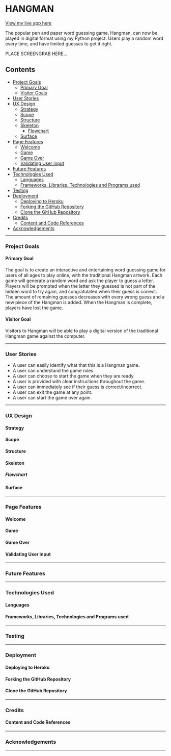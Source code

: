 # HANGMAN
[View my live app here](https://)

The popular pen and paper word guessing game, Hangman, can now be played in digital format using my Python project. Users play a random word every time, and have limited guesses to get it right.

PLACE SCREENGRAB HERE…

## Contents
* [Project Goals](#project-goals)
  * [Primary Goal](#primary-goal)
  * [Visitor Goals](#visitor-goal)
* [User Stories](#user-stories)
* [UX Design](#ux-design)
  * [Strategy](#strategy)
  *	[Scope](#scope)
  * [Structure](#structure)
  * [Skeleton](#skeleton)
    * [Flowchart](#flowchart)
  * [Surface](#surface)
* [Page Features](#page-features)
  * [Welcome](#welcome)
  * [Game](#game)
  * [Game Over](#game-over)
  * [Validating User input](#validating-user-input)
* [Future Features](#future-features)
* [Technologies Used](#technologies-used)
  * [Languages](#languages)
  * [Frameworks, Libraries, Technologies and Programs used](#frameworks-libraries-technologies-and-programs-used)
* [Testing](#testing)
* [Deployment](#deployment)
  * [Deploying to Heroku](#Deploying-to-heroku)
  * [Forking the GitHub Repository](#forking-the-github-repository)
  * [Clone the GitHub Repository](#clone-the-github-repository)
* [Credits](#credits)
  * [Content and Code References](#content-and-code-references)
* [Acknowledgements](#acknowledgements)  
         
 
___

### Project Goals

#### Primary Goal

The goal is to create an interactive and entertaining word guessing game for users of all ages to play online, with the traditional Hangman artwork. Each game will generate a random word and ask the player to guess a letter. Players will be prompted when the letter they guessed is not part of the hidden word to try again, and congratulated when their guess is correct. The amount of remaining guesses decreases with every wrong guess and a new piece of the Hangman is added. When the Hangman is complete, players have lost the game. 

#### Visitor Goal

Visitors to Hangman will be able to play a digital version of the traditional Hangman game against the computer. 


___

### User Stories

* A user can easily identify what that this is a Hangman game.
* A user can understand the game rules.
* A user can choose to start the game when they are ready.
* A user is provided with clear instructions throughout the game.
* A user can immediately see if their guess is correct/incorrect.
* A user can exit the game at any point.
* A user can start the game over again.


___

### UX Design

#### Strategy

#### Scope

#### Structure

#### Skeleton
##### Flowchart

#### Surface



___

### Page Features

#### Welcome

#### Game

#### Game Over

#### Validating User input


___

### Future Features


___

### Technologies Used

#### Languages

#### Frameworks, Libraries, Technologies and Programs used


___

### Testing


___

### Deployment

#### Deploying to Heroku

#### Forking the GitHub Repository

#### Clone the GitHub Repository


___

### Credits

#### Content and Code References


___

### Acknowledgements


___
